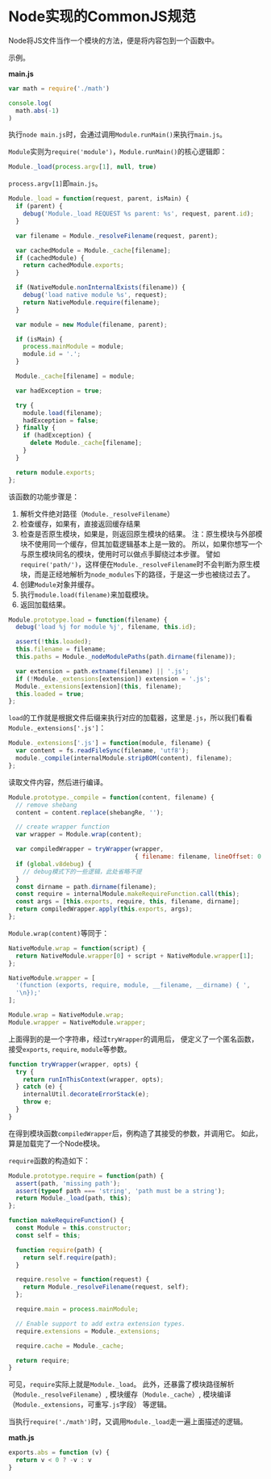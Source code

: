 # Node实现的CommonJS规范
Node将JS文件当作一个模块的方法，便是将内容包到一个函数中。

示例。

**main.js**

```js
var math = require('./math')

console.log(
  math.abs(-1)
)

```

执行`node main.js`时，会通过调用`Module.runMain()`来执行`main.js`。

`Module`实则为`require('module')`，`Module.runMain()`的核心逻辑即：

```js
Module._load(process.argv[1], null, true)

```

`process.argv[1]`即`main.js`。

```js
Module._load = function(request, parent, isMain) {
  if (parent) {
    debug('Module._load REQUEST %s parent: %s', request, parent.id);
  }

  var filename = Module._resolveFilename(request, parent);

  var cachedModule = Module._cache[filename];
  if (cachedModule) {
    return cachedModule.exports;
  }

  if (NativeModule.nonInternalExists(filename)) {
    debug('load native module %s', request);
    return NativeModule.require(filename);
  }

  var module = new Module(filename, parent);

  if (isMain) {
    process.mainModule = module;
    module.id = '.';
  }

  Module._cache[filename] = module;

  var hadException = true;

  try {
    module.load(filename);
    hadException = false;
  } finally {
    if (hadException) {
      delete Module._cache[filename];
    }
  }

  return module.exports;
};

```

该函数的功能步骤是：

1. 解析文件绝对路径（`Module._resolveFilename`）
1. 检查缓存，如果有，直接返回缓存结果
1. 检查是否原生模块，如果是，则返回原生模块的结果。
  注：原生模块与外部模块不使用同一个缓存，但其加载逻辑基本上是一致的。
  所以，如果你想写一个与原生模块同名的模块，使用时可以做点手脚绕过本步骤。
  譬如`require('path/')`，这样便在`Module._resolveFilename`时不会判断为原生模块，而是正经地解析为`node_modules`下的路径，于是这一步也被绕过去了。
1. 创建`Module`对象并缓存。
1. 执行`module.load(filename)`来加载模块。
1. 返回加载结果。


```js
Module.prototype.load = function(filename) {
  debug('load %j for module %j', filename, this.id);

  assert(!this.loaded);
  this.filename = filename;
  this.paths = Module._nodeModulePaths(path.dirname(filename));

  var extension = path.extname(filename) || '.js';
  if (!Module._extensions[extension]) extension = '.js';
  Module._extensions[extension](this, filename);
  this.loaded = true;
};

```

`load`的工作就是根据文件后缀来执行对应的加载器，这里是`.js`，所以我们看看`Module._extensions['.js']`：
```js
Module._extensions['.js'] = function(module, filename) {
  var content = fs.readFileSync(filename, 'utf8');
  module._compile(internalModule.stripBOM(content), filename);
};

```

读取文件内容，然后进行编译。

```js
Module.prototype._compile = function(content, filename) {
  // remove shebang
  content = content.replace(shebangRe, '');

  // create wrapper function
  var wrapper = Module.wrap(content);

  var compiledWrapper = tryWrapper(wrapper,
                                   { filename: filename, lineOffset: 0 });
  if (global.v8debug) {
    // debug模式下的一些逻辑，此处省略不提
  }
  const dirname = path.dirname(filename);
  const require = internalModule.makeRequireFunction.call(this);
  const args = [this.exports, require, this, filename, dirname];
  return compiledWrapper.apply(this.exports, args);
};

```

`Module.wrap(content)`等同于：
```js
NativeModule.wrap = function(script) {
  return NativeModule.wrapper[0] + script + NativeModule.wrapper[1];
};

NativeModule.wrapper = [
  '(function (exports, require, module, __filename, __dirname) { ',
  '\n});'
];

Module.wrap = NativeModule.wrap;
Module.wrapper = NativeModule.wrapper;

```

上面得到的是一个字符串，经过`tryWrapper`的调用后，
便定义了一个匿名函数，接受`exports`, `require`, `module`等参数。

```js
function tryWrapper(wrapper, opts) {
  try {
    return runInThisContext(wrapper, opts);
  } catch (e) {
    internalUtil.decorateErrorStack(e);
    throw e;
  }
}

```

在得到模块函数`compiledWrapper`后，例构造了其接受的参数，并调用它。
如此，算是加载完了一个Node模块。

`require`函数的构造如下：

```js
Module.prototype.require = function(path) {
  assert(path, 'missing path');
  assert(typeof path === 'string', 'path must be a string');
  return Module._load(path, this);
};

function makeRequireFunction() {
  const Module = this.constructor;
  const self = this;

  function require(path) {
    return self.require(path);
  }

  require.resolve = function(request) {
    return Module._resolveFilename(request, self);
  };

  require.main = process.mainModule;

  // Enable support to add extra extension types.
  require.extensions = Module._extensions;

  require.cache = Module._cache;

  return require;
}

```

可见，`require`实际上就是`Module._load`。
此外，还暴露了模块路径解析（`Module._resolveFilename`）,
模块缓存（`Module._cache`）,
模块编译（`Module._extensions`，可重写`.js`字段）
等逻辑。

当执行`require('./math')`时，又调用`Module._load`走一遍上面描述的逻辑。

**math.js**
```js
exports.abs = function (v) {
  return v < 0 ? -v : v
}

```

